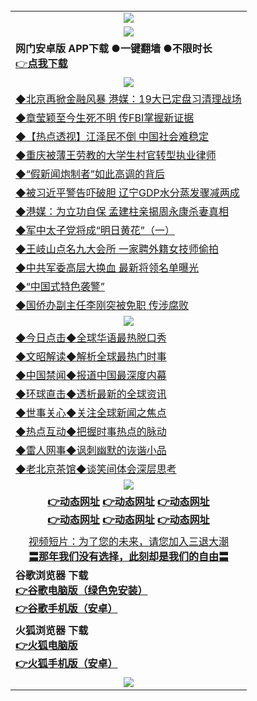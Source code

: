<table>
  <tr>
  <td align=center><img src="https://github.com/gyhhx/image-upload/blob/master/%E7%BD%91%E9%97%A8%E5%BE%AE%E4%BF%A1%E4%BD%BF%E7%94%A8%E8%AF%B4%E6%98%8E-new.jpg" />
  </td>
  </tr>
  <tr>
    <td align=center><img src="https://github.com/gyhhx/image-upload/blob/master/gy1-wxsm.png" /></td>
  </tr>
   <tr>
    <td align=left>
 <b>网门安卓版 APP下载 ●一键翻墙 ●不限时长</b><br/> 
 <a href="http://t.cn/RCS0wuM">👉<b>点我下载</a><br/>
    </td>
    </tr>
   <tr>
    <td align=center><img src="https://github.com/gyhhx/image-upload/blob/master/yaowen.jpg" /></td>
  </tr>
<tr>
<td align=left>
<a href="https://s3.amazonaws.com/ogate/oGate.htm?c830039&from=gityw">◆北京再掀金融风暴 港媒：19大已定盘习清理战场</a><br/>
</td>
   </tr>
   <tr>
<td align=left>
<a href="https://s3.amazonaws.com/ogate/oGate.htm?c829995&from=gityw">◆章莹颖至今生死不明 传FBI掌握新证据</a><br/>
</td>
   </tr>
<tr>
<td align=left>
<a href="https://s3.amazonaws.com/ogate/oGate.htm?c830080&from=gityw">◆【热点透视】江泽民不倒 中国社会难稳定</a><br/>
</td>
  </tr>
     <tr>
<td align=left>
<a href="https://s3.amazonaws.com/ogate/oGate.htm?c830046&from=gityw">◆重庆被薄王劳教的大学生村官转型执业律师</a><br/>
</td>
  </tr>
   <tr>
<td align=left>
<a href="https://s3.amazonaws.com/ogate/oGate.htm?c830040&from=gityw">◆“假新闻炮制者”如此高调的背后</a><br/>
</td>
   </tr>
   <tr>
<td align=left>
<a href="https://s3.amazonaws.com/ogate/oGate.htm?c830029&from=gityw">◆被习近平警告吓破胆 辽宁GDP水分蒸发骤减两成</a><br/>
</td>
   </tr>
    <tr>
<td align=left>
<a href="https://s3.amazonaws.com/ogate/oGate.htm?c830028&from=gityw">◆港媒：为立功自保 孟建柱亲揭周永康杀妻真相</a><br/>
</td>
   </tr>
 <tr>
<td align=left>
<a href="https://s3.amazonaws.com/ogate/oGate.htm?c830030&from=gityw">◆军中太子党将成“明日黄花”（一）</a><br/>
</td>
   </tr> 
   <tr>
<td align=left>
<a href="https://s3.amazonaws.com/ogate/oGate.htm?c829976&from=gityw">◆王岐山点名九大会所 一家聘外籍女技师偷拍</a><br/>
</td>
   </tr>
    <tr>
<td align=left>
<a href="https://s3.amazonaws.com/ogate/oGate.htm?c830007&from=gityw">◆中共军委高层大换血 最新将领名单曝光</a><br/>
</td>
   </tr>
    <tr>
<td align=left>
<a href="https://s3.amazonaws.com/ogate/oGate.htm?c830013&from=gityw">◆“中国式特色袭警”</a><br/>
 </td>
 </tr>
   <tr>
<td align=left>
<a href="https://s3.amazonaws.com/ogate/oGate.htm?c830005&from=gityw">◆国侨办副主任李刚突被免职 传涉腐败</a><br/>
</td>
 </tr>

  <tr>
    <tr>
    <td align=center><img src="https://github.com/gyhhx/image-upload/blob/master/shipin.jpg" /></td>
  </tr>
 <tr>
   <td align=left> 
<a href="https://s3.amazonaws.com/ogate/oGate.htm?c816850&from=gityw">◆今日点击◆全球华语最热脱口秀</a><br/>
    </td>
  </tr>
  <tr>
   <td align=left>
<a href="https://s3.amazonaws.com/ogate/oGate.htm?c816857&from=gityw">◆文昭解读◆解析全球最热门时事</a><br/>
    </td>
  </tr>
  <tr>
  <td align=left>
<a href="https://s3.amazonaws.com/ogate/oGate.htm?c816860&from=gityw">◆中国禁闻◆报道中国最深度内幕</a><br/>
   </tr>
  <tr>
     <td align=left>
<a href="https://s3.amazonaws.com/ogate/oGate.htm?c816855&from=gityw">◆环球直击◆透析最新的全球资讯</a><br/>
   </tr>
   <tr>
      <td align=left>
<a href="https://s3.amazonaws.com/ogate/oGate.htm?c816851&from=gityw">◆世事关心◆关注全球新闻之焦点</a><br/>
   </tr>
   <tr>
     <td align=left>
<a href="https://s3.amazonaws.com/ogate/oGate.htm?c816852&from=gityw">◆热点互动◆把握时事热点的脉动</a><br/>
   </tr>
   <tr>
      <td align=left>
<a href="https://s3.amazonaws.com/ogate/oGate.htm?c816694&from=gityw">◆雷人网事◆讽刺幽默的诙谐小品</a><br/>
   </tr>
   <tr>
    <td align=left>
<a href="https://s3.amazonaws.com/ogate/oGate.htm?c816650&from=gityw">◆老北京茶馆◆谈笑间体会深层思考</a><br/>
   </tr>
    <tr>
    <td align=center><img src="https://github.com/gyhhx/image-upload/blob/master/tongdao2.jpg" /></td>
  </tr>
    <tr>
      <td align=center>
      <a href="https://s3-eu-west-1.amazonaws.com/ogatei/oGate.htm?from=gygit6"><b>👉动态网址</b></a>
      <a href="https://s3.amazonaws.com/ogate/oGate.htm?from=gygit2"><b>👉动态网址</b></a>
      <a href="https://s3-us-west-1.amazonaws.com/ogaten/oGate.htm?from=gygit1"><b>👉动态网址</b></a><br/>
      <a href="https://s3.us-east-2.amazonaws.com/ogateh/oGate.htm?from=gygit3"><b>👉动态网址</b></a>
      <a href="https://s3.eu-west-2.amazonaws.com/ogatel/oGate.htm?from=gygit4"><b>👉动态网址</b></a>
      <a href="https://s3.eu-central-1.amazonaws.com/ogatef/oGate.htm?from=gygit5"><b>👉动态网址</b></a>
    </td>
  </tr>
  <tr>
  <td align=center>
  <a href="https://s3.amazonaws.com/ogate/oGate.htm?c816846_2_1&from=gitSTV">视频短片：为了您的未来，请您加入三退大潮</a><br/>
      <a href="https://s3.amazonaws.com/ogate/oGate.htm?ogST.aspx&from=gitST"><b>〓那年我们没有选择，此刻却是我们的自由〓<br/></a>
      </td>
  </tr>
   <tr>
    <td align=left>
<b>谷歌浏览器 下载<br/>
<a href="http://t.cn/RCSpFgG">👉谷歌电脑版（绿色免安装）</a><br/>
<a href="http://t.cn/RCSp1nX">👉谷歌手机版（安卓）</a>
</td>
  </tr>
  <tr>
    <td align=left>
<b>火狐浏览器 下载<br/>
<a href="http://t.cn/RCS0P53">👉火狐电脑版</a><br/>
<a href="http://t.cn/RCSpgCO">👉火狐手机版（安卓）</a>
</td>
  </tr>
   <tr>
    <td align=center><img src="https://cloud.githubusercontent.com/assets/11880933/15631437/70d0a74e-259d-11e6-946f-6237b4b657bd.jpg"/></td>
  </tr>
</table>   
